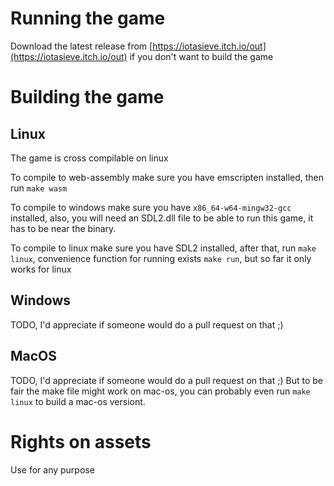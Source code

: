 # Running the game

Download the latest release from [https://iotasieve.itch.io/out](https://iotasieve.itch.io/out) if you don't want to build the game

# Building the game

## Linux

The game is cross compilable on linux

To compile to web-assembly make sure you have emscripten installed, then run `make wasm`

To compile to windows make sure you have `x86_64-w64-mingw32-gcc` installed, also, you will need an SDL2.dll file to be able to run this game, it has to be near the binary.

To compile to linux make sure you have SDL2 installed, after that, run `make linux`, convenience function for running exists `make run`, but so far it only works for linux

## Windows

TODO, I'd appreciate if someone would do a pull request on that ;)

## MacOS

TODO, I'd appreciate if someone would do a pull request on that ;)
But to be fair the make file might work on mac-os, you can probably even run `make linux` to build a mac-os versiont.

# Rights on assets

Use for any purpose
